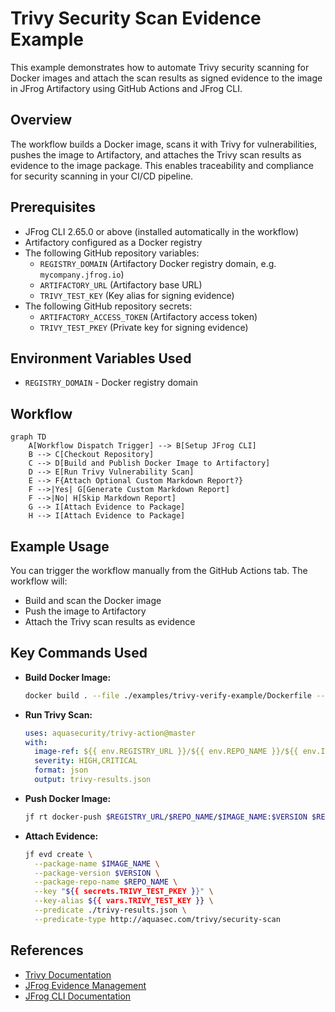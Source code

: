 # Trivy Security Scan Evidence Example

This example demonstrates how to automate Trivy security scanning for Docker images and attach the scan results as
signed evidence to the image in JFrog Artifactory using GitHub Actions and JFrog CLI.

## Overview

The workflow builds a Docker image, scans it with Trivy for vulnerabilities, pushes the image to Artifactory, and
attaches the Trivy scan results as evidence to the image package. This enables traceability and compliance for security
scanning in your CI/CD pipeline.

## Prerequisites

- JFrog CLI 2.65.0 or above (installed automatically in the workflow)
- Artifactory configured as a Docker registry
- The following GitHub repository variables:
    - `REGISTRY_DOMAIN` (Artifactory Docker registry domain, e.g. `mycompany.jfrog.io`)
    - `ARTIFACTORY_URL` (Artifactory base URL)
    - `TRIVY_TEST_KEY` (Key alias for signing evidence)
- The following GitHub repository secrets:
    - `ARTIFACTORY_ACCESS_TOKEN` (Artifactory access token)
    - `TRIVY_TEST_PKEY` (Private key for signing evidence)

## Environment Variables Used

- `REGISTRY_DOMAIN` - Docker registry domain

## Workflow

```mermaid
graph TD
    A[Workflow Dispatch Trigger] --> B[Setup JFrog CLI]
    B --> C[Checkout Repository]
    C --> D[Build and Publish Docker Image to Artifactory]
    D --> E[Run Trivy Vulnerability Scan]
    E --> F{Attach Optional Custom Markdown Report?}
    F -->|Yes| G[Generate Custom Markdown Report]
    F -->|No| H[Skip Markdown Report]
    G --> I[Attach Evidence to Package]
    H --> I[Attach Evidence to Package]
```

## Example Usage

You can trigger the workflow manually from the GitHub Actions tab. The workflow will:

- Build and scan the Docker image
- Push the image to Artifactory
- Attach the Trivy scan results as evidence

## Key Commands Used

- **Build Docker Image:**
  ```bash
  docker build . --file ./examples/trivy-verify-example/Dockerfile --tag $REGISTRY_URL/$REPO_NAME/$IMAGE_NAME:$VERSION
  ```
- **Run Trivy Scan:**
  ```yaml
  uses: aquasecurity/trivy-action@master
  with:
    image-ref: ${{ env.REGISTRY_URL }}/${{ env.REPO_NAME }}/${{ env.IMAGE_NAME }}:${{ env.VERSION }}
    severity: HIGH,CRITICAL
    format: json
    output: trivy-results.json
  ```
- **Push Docker Image:**
  ```bash
  jf rt docker-push $REGISTRY_URL/$REPO_NAME/$IMAGE_NAME:$VERSION $REPO_NAME --build-name=$BUILD_NAME --build-number=${{ github.run_number }}
  ```
- **Attach Evidence:**
  ```bash
  jf evd create \
    --package-name $IMAGE_NAME \
    --package-version $VERSION \
    --package-repo-name $REPO_NAME \
    --key "${{ secrets.TRIVY_TEST_PKEY }}" \
    --key-alias ${{ vars.TRIVY_TEST_KEY }} \
    --predicate ./trivy-results.json \
    --predicate-type http://aquasec.com/trivy/security-scan
  ```

## References

- [Trivy Documentation](https://aquasecurity.github.io/trivy/)
- [JFrog Evidence Management](https://jfrog.com/help/r/jfrog-artifactory-documentation/evidence-management)
- [JFrog CLI Documentation](https://jfrog.com/getcli/)
